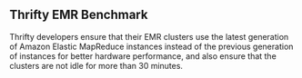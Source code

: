 ## Thrifty EMR Benchmark

Thrifty developers ensure that their EMR clusters use the latest generation of Amazon Elastic MapReduce instances instead of the previous generation of instances for better hardware performance, and also ensure that the clusters are not idle for more than 30 minutes.
